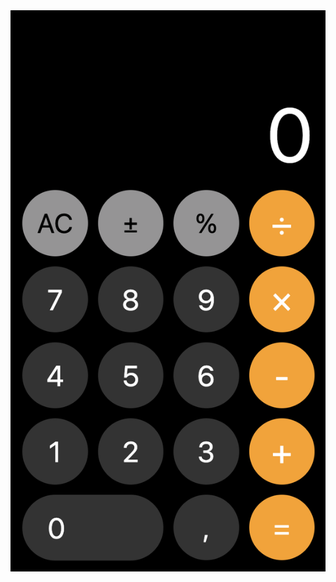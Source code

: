 <img src="https://github.com/Filipsys/react-native-calculator/blob/bff641fc6f1a0fd736f2e75ed87b0140efd66ba8/Capture.png" />
